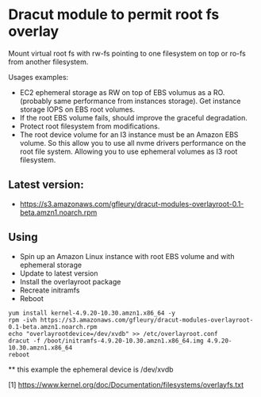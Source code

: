 #  Dracut module to permit root fs overlay 

Mount virtual root fs with rw-fs pointing to one filesystem on top or ro-fs from another filesystem.

Usages examples:
- EC2 ephemeral storage as RW on top of EBS volumus as a RO. (probably same performance from instances storage). Get instance storage IOPS on EBS root volumes.
- If the root EBS volume fails, should improve the graceful degradation.
- Protect root filesystem from modifications.
- The root device volume for an I3 instance must be an Amazon EBS volume. So this allow you to use all nvme drivers performance on the root file system. Allowing you to use ephemeral volumes as I3 root filesystem.

## Latest version:

- https://s3.amazonaws.com/gfleury/dracut-modules-overlayroot-0.1-beta.amzn1.noarch.rpm

## Using

- Spin up an Amazon Linux instance with root EBS volume and with ephemeral storage
- Update to latest version 
- Install the overlayroot package
- Recreate initramfs
- Reboot

```
yum install kernel-4.9.20-10.30.amzn1.x86_64 -y 
rpm -ivh https://s3.amazonaws.com/gfleury/dracut-modules-overlayroot-0.1-beta.amzn1.noarch.rpm
echo "overlayrootdevice=/dev/xvdb" >> /etc/overlayroot.conf
dracut -f /boot/initramfs-4.9.20-10.30.amzn1.x86_64.img 4.9.20-10.30.amzn1.x86_64
reboot
```
 ** this example the ephemeral device is /dev/xvdb

[1] https://www.kernel.org/doc/Documentation/filesystems/overlayfs.txt 
